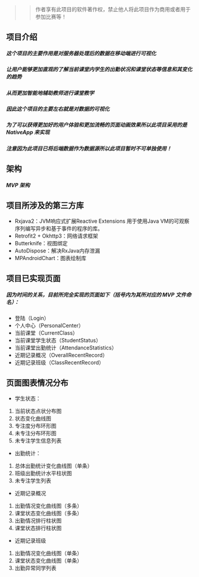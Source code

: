>> 作者享有此项目的软件著作权，禁止他人将此项目作为商用或者用于参加比赛等！

## 项目介绍

##### 这个项目的主要作用是对服务器处理后的数据在移动端进行可视化
##### 让用户能够更加直观的了解当前课堂内学生的出勤状况和课堂状态等信息和其变化的趋势
##### 从而更加智能地辅助教师进行课堂教学
##### 因此这个项目的主要左右就是对数据的可视化
##### 为了可以获得更加好的用户体验和更加流畅的页面动画效果所以此项目采用的是 NativeApp 来实现
##### 注意因为此项目已将后端数据作为数据源所以此项目暂时不可单独使用！
    
## 架构
#####    MVP 架构
## 项目所涉及的第三方库
*    Rxjava2：JVM响应式扩展Reactive Extensions 用于使用Java VM的可观察序列编写异步和基于事件的程序的库。
*    Retrofit2 + Okhttp3：网络请求框架
*    Butterknife：视图绑定
*    AutoDispose：解决RxJava内存泄漏
*    MPAndroidChart：图表绘制库
## 项目已实现页面
#####    因为时间的关系，目前所完全实现的页面如下（括号内为其所对应的 MVP 文件命名）：
*    登陆（Login）
*    个人中心（PersonalCenter）
*    当前课堂（CurrentClass）
*    当前课堂学生状态（StudentStatus）
*    当前课堂出勤统计（AttendanceStatistics）
*    近期记录概况（OverallRecentRecord）
*    近期记录班级（ClassRecentRecord）
## 页面图表情况分布
* 学生状态：
1. 当前状态点状分布图
2. 状态变化曲线图
3. 专注度分布环形图
4. 未专注分布环形图
5. 未专注学生信息列表
* 出勤统计：
1. 总体出勤统计变化曲线图（单条）
2. 班级出勤统计水平柱状图
3. 未专注学生列表
* 近期记录概况
1. 出勤情况变化曲线图（多条）
2. 课堂状态变化曲线图（多条）
3. 出勤情况排行柱状图
4. 课堂状态排行柱状图
* 近期记录班级
1. 出勤情况变化曲线图（单条）
2. 课堂状态变化曲线图（单条）
3. 出勤异常同学列表
